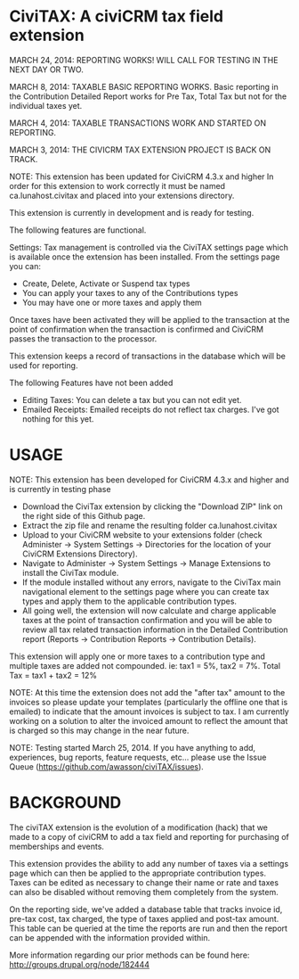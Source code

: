 CiviTAX: A civiCRM tax field extension 
=====================================

MARCH 24, 2014: REPORTING WORKS! WILL CALL FOR TESTING IN THE NEXT DAY OR TWO.

MARCH 8, 2014: TAXABLE BASIC REPORTING WORKS.
Basic reporting in the Contribution Detailed Report works for Pre Tax, Total Tax but not for the individual taxes yet.

MARCH 4, 2014: TAXABLE TRANSACTIONS WORK AND STARTED ON REPORTING.

MARCH 3, 2014: THE CIVICRM TAX EXTENSION PROJECT IS BACK ON TRACK.

NOTE: 	This extension has been updated for CiviCRM 4.3.x and higher 
		In order for this extension to work correctly it must be named ca.lunahost.civitax and placed into your extensions directory.

This extension is currently in development and is ready for testing. 

The following features are functional.

Settings: Tax management is controlled via the CiviTAX settings page which is available once the extension has been installed. From the settings page you can:
 - Create, Delete, Activate or Suspend tax types 
 - You can apply your taxes to any of the Contributions types
 - You may have one or more taxes and apply them
 
Once taxes have been activated they will be applied to the transaction at the point of confirmation when the transaction is confirmed and CiviCRM passes the transaction to the processor.
 
This extension keeps a record of transactions in the database which will be used for reporting.
 
The following Features have not been added
 - Editing Taxes: You can delete a tax but you can not edit yet. 
 - Emailed Receipts: Emailed receipts do not reflect tax charges. I've got nothing for this yet.

USAGE
=====

NOTE: This extension has been developed for CiviCRM 4.3.x and higher and is currently in testing phase

 - Download the CiviTax extension by clicking the "Download ZIP" link on the right side of this Github page.
 - Extract the zip file and rename the resulting folder ca.lunahost.civitax  
 - Upload to your CiviCRM website to your extensions folder (check Administer -> System Settings -> Directories for the location of your CiviCRM Extensions Directory).
 - Navigate to Administer -> System Settings -> Manage Extensions to install the CiviTax module.
 - If the module installed without any errors, navigate to the CiviTax main navigational element to the settings page where you can create tax types and apply them to the applicable contribution types.
 - All going well, the extension will now calculate and charge applicable taxes at the point of transaction confirmation and you will be able to review all tax related transaction information in the Detailed Contribution report (Reports -> Contribution Reports -> Contribution Details).  
 
This extension will apply one or more taxes to a contribution type and multiple taxes are added not compounded. ie: tax1 = 5%, tax2 = 7%. Total Tax = tax1 + tax2 = 12%

NOTE: At this time the extension does not add the "after tax" amount to the invoices so please update your templates (particularly the offline one that is emailed) to indicate that the amount invoices is subject to tax. I am currently working on a solution to alter the invoiced amount to reflect the amount that is charged so this may change in the near future.

NOTE: Testing started March 25, 2014. If you have anything to add, experiences, bug reports, feature requests, etc... please use the Issue Queue (https://github.com/awasson/civiTAX/issues).

BACKGROUND
==========

The civiTAX extension is the evolution of a modification (hack) that we made to a copy of civiCRM to add a tax field and reporting for purchasing of memberships and events.

This extension provides the ability to add any number of taxes via a settings page which can then be applied to the appropriate contribution types. Taxes can be edited as necessary to change their name or rate and taxes can also be disabled without removing them completely from the system.

On the reporting side, we've added a database table that tracks invoice id, pre-tax cost, tax charged, the type of taxes applied and post-tax amount. This table can be queried at the time the reports are run and then the report can be appended with the information provided within. 

More information regarding our prior methods can be found here: http://groups.drupal.org/node/182444 
